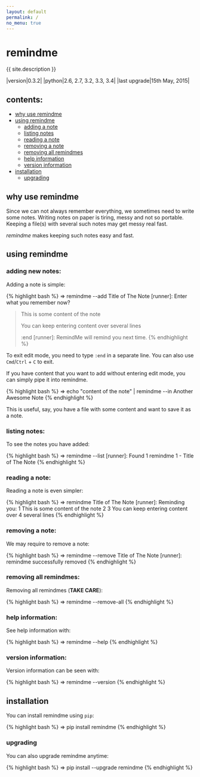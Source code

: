 ```yaml
---
layout: default
permalink: /
no_menu: true
---
```


# remindme

{{ site.description }}

|version|0.3.2|
|python|2.6, 2.7, 3.2, 3.3, 3.4|
|last upgrade|15th May, 2015|


## contents:

* [why use remindme](#why)
* [using remindme](#usage)
  * [adding a note](#add)
  * [listing notes](#list)
  * [reading a note](#read)
  * [removing a note](#remove)
  * [removing all remindmes](#remove-all)
  * [help information](#help)
  * [version information](#version)
* [installation](#install)
  * [upgrading](#upgrade)


<a name="why"></a>

## why use remindme

Since we can not always remember everything, we sometimes need to write some notes. Writing notes on paper is tiring, messy and not so portable. Keeping a file(s) with several such notes may get messy real fast.

*remindme* makes keeping such notes easy and fast.


<a name="usage"></a>

## using remindme

<a name="add"></a>

### adding new notes:
Adding a note is simple:

{% highlight bash %}
⇒ remindme --add Title of The Note
[runner]: Enter what you remember now?
> This is some content of the note
>
> You can keep entering content over
> several lines
>
> :end
[runner]: RemindMe will remind you next time.
{% endhighlight %}

To exit edit mode, you need to type `:end` in a separate line. You can also use `Cmd`/`Ctrl` + `C` to exit.

If you have content that you want to add without entering edit mode, you can simply pipe it into remindme.

{% highlight bash %}
⇒ echo "content of the note" | remindme --in Another Awesome Note
{% endhighlight %}

This is useful, say, you have a file with some content and want to save it as a note.


<a name="list"></a>

### listing notes:

To see the notes you have added:

{% highlight bash %}
⇒ remindme --list
[runner]: Found 1 remindme
1  - Title of The Note
{% endhighlight %}


<a name="read"></a>

### reading a note:

Reading a note is even simpler:

{% highlight bash %}
⇒ remindme Title of The Note
[runner]: Reminding you:
1 This is some content of the note
2
3 You can keep entering content over
4 several lines
{% endhighlight %}

<a name="remove"></a>

### removing a note:

We may require to remove a note:

{% highlight bash %}
⇒ remindme --remove Title of The Note
[runner]: remindme successfully removed
{% endhighlight %}

<a name="remove-all"></a>

### removing all remindmes:

Removing all remindmes (**TAKE CARE**):

{% highlight bash %}
⇒ remindme --remove-all
{% endhighlight %}

<a name="help"></a>

### help information:

See help information with:

{% highlight bash %}
⇒ remindme --help
{% endhighlight %}

<a name="version"></a>

### version information:

Version information can be seen with:

{% highlight bash %}
⇒ remindme --version
{% endhighlight %}

<a name="install"></a>

## installation

You can install remindme using `pip`:

{% highlight bash %}
⇒ pip install remindme
{% endhighlight %}

<a name="upgrade"></a>

### upgrading

You can also upgrade remindme anytime:

{% highlight bash %}
⇒ pip install --upgrade remindme
{% endhighlight %}
